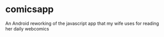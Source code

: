 comicsapp
=========

An Android reworking of the javascript app that my wife uses for reading her daily webcomics